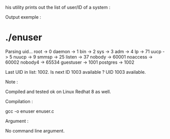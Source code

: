his utility prints out the list of user/ID of a system :

Output exemple :

# ./enuser
Parsing uid...
root -> 0
daemon -> 1
bin -> 2
sys -> 3
adm -> 4
lp -> 71
uucp -> 5
nuucp -> 9
smmsp -> 25
listen -> 37
nobody -> 60001
noaccess -> 60002
nobody4 -> 65534
guestuser -> 1001
postgres -> 1002

Last UID in list: 1002.
Is next ID 1003 available ?
UID 1003 available.

Note :

Compiled and tested ok on Linux Redhat 8 as well.

Compilation :

gcc -o enuser enuser.c

 

Argument :

No command line argument.

 
